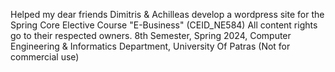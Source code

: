 Helped my dear friends Dimitris & Achilleas develop a wordpress site for the Spring Core Elective Course "E-Business" (CEID_NE584) 
All content rights go to their respected owners.
8th Semester, Spring 2024, Computer Engineering & Informatics Department, University Of Patras
(Not for commercial use)
